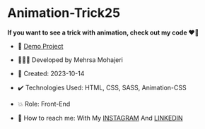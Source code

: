# Animation-Trick25

**If you want to see a trick with animation, check out my code ♥️👀**  
       

    
- 🔗 [Demo Project](https://mehrsa-mohajeri-developer.github.io/Animation-Trick25/)
  
- 👩🏻‍💻 Developed by Mehrsa Mohajeri 

- 📆 Created: 2023-10-14

- ✔️ Technologies Used: HTML, CSS, SASS, Animation-CSS

- 💥 Role: Front-End

- 📲 How to reach me: With My [INSTAGRAM](https://www.instagram.com/mehrsa_mohajeri_developer) And [LINKEDIN](https://www.linkedin.com/in/mehrsa-mohajeri-developer)
